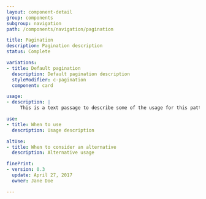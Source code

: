 ```yaml
---
layout: component-detail
group: components
subgroup: navigation
path: /components/navigation/pagination

title: Pagination
description: Pagination description
status: Complete

variations:
- title: Default pagination
  description: Default pagination description
  styleModifier: c-pagination
  component: card

usage:
- description: |
     This is a text passage to describe some of the usage for this pattern.

use:
- title: When to use
  description: Usage description

altUse:
- title: When to consider an alternative
  description: Alternative usage

finePrint:
- version: 0.3
  update: April 27, 2017
  owner: Jane Doe

---
```

